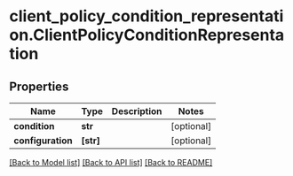 # client_policy_condition_representation.ClientPolicyConditionRepresentation

## Properties
Name | Type | Description | Notes
------------ | ------------- | ------------- | -------------
**condition** | **str** |  | [optional] 
**configuration** | **[str]** |  | [optional] 

[[Back to Model list]](../README.md#documentation-for-models) [[Back to API list]](../README.md#documentation-for-api-endpoints) [[Back to README]](../README.md)


